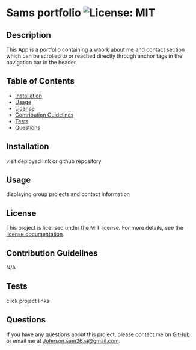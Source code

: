 # Sams portfolio ![License: MIT](https://img.shields.io/badge/License-MIT-yellow.svg)

  ## Description
  This App is a portfolio containing a waork about me and contact section which can be scrolled to or reached directly through  anchor tags in the navigation bar in the header
  
  ## Table of Contents
  - [Installation](#installation)
  - [Usage](#usage)
  - [License](#license)
  - [Contribution Guidelines](#contribution-guidelines)
  - [Tests](#tests)
  - [Questions](#questions)
  
  ## Installation
  visit deployed link or github repository
  
  ## Usage
  displaying group projects and contact information
  
  
## License

This project is licensed under the MIT license. For more details, see the [license documentation](https://opensource.org/licenses/MIT).

  
  ## Contribution Guidelines
  N/A
  
  ## Tests
  click project links
  
  ## Questions
  If you have any questions about this project, please contact me on [GitHub](https://github.com/Sjohn294) or email me at Johnson.sam26.sj@gmail.com.